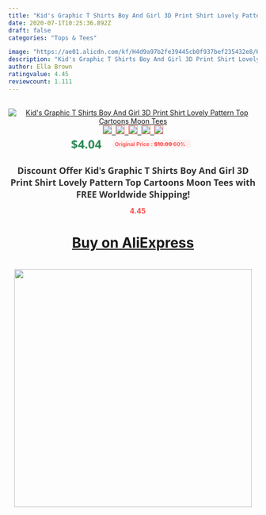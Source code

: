```yaml
---
title: "Kid's Graphic T Shirts Boy And Girl 3D Print Shirt Lovely Pattern Top Cartoons Moon Tees"
date: 2020-07-1T10:25:36.892Z
draft: false
categories: "Tops & Tees"

image: "https://ae01.alicdn.com/kf/H4d9a97b2fe39445cb0f937bef235432e8/Kid-s-Graphic-T-Shirts-Boy-And-Girl-3D-Print-Shirt-Lovely-Pattern-Top-Cartoons-Moon.jpg"
description: "Kid's Graphic T Shirts Boy And Girl 3D Print Shirt Lovely Pattern Top Cartoons Moon Tees"
author: Ella Brown
ratingvalue: 4.45
reviewcount: 1.111
---
```

<br>
<div style="text-align: center;">
<a href="https://s.click.aliexpress.com/e/_Akewjb" target="_blank" rel="nofollow noopener noreferrer"><img alt="Kid's Graphic T Shirts Boy And Girl 3D Print Shirt Lovely Pattern Top Cartoons Moon Tees" class="magnifier-image" src="https://ae01.alicdn.com/kf/H4d9a97b2fe39445cb0f937bef235432e8/Kid-s-Graphic-T-Shirts-Boy-And-Girl-3D-Print-Shirt-Lovely-Pattern-Top-Cartoons-Moon.jpg_640x640.jpg">
<br>
<img style="border:1px solid salmon" src="https://ae01.alicdn.com/kf/H4d9a97b2fe39445cb0f937bef235432e8/Kid-s-Graphic-T-Shirts-Boy-And-Girl-3D-Print-Shirt-Lovely-Pattern-Top-Cartoons-Moon.jpg_120x120.jpg">&nbsp;&nbsp;<img style="border:1px solid salmon" src="https://ae01.alicdn.com/kf/H5d41d959366c4b1483aa8a45c472af04q/Kid-s-Graphic-T-Shirts-Boy-And-Girl-3D-Print-Shirt-Lovely-Pattern-Top-Cartoons-Moon.jpg_120x120.jpg">&nbsp;&nbsp;<img style="border:1px solid salmon" src="_120x120.jpg">&nbsp;&nbsp;<img style="border:1px solid salmon" src="_120x120.jpg">&nbsp;&nbsp;<img style="border:1px solid salmon" src="_120x120.jpg"></a></div><br0>
<div style="text-align: center;"><span style="background-color: white; border: 0px; box-sizing: border-box; color: seagreen; display: inline-block; font-family: &quot;open sans&quot; , &quot;arial&quot; , &quot;helvetica&quot; , sans-serif , &quot;heiti&quot;; font-size: 24px; font-stretch: inherit; font-weight: 700; line-height: inherit; margin: 0px 10px 0px 0px; padding: 0px; vertical-align: middle;">$4.04 </span>
<span style="background: rgb(255 , 241 , 241); border-radius: 3px; border: 0px; box-sizing: border-box; color: #ff4747; display: inline-block; font-family: inherit; font-size: 12px; font-stretch: inherit; font-style: inherit; font-variant: inherit; font-weight: 600; line-height: inherit; margin: 0px; padding: 2px 5px; transform: scale(0.9); vertical-align: middle;">Original Price : <b style="text-decoration: line-through;">$10.09 </b> 60%&nbsp;&nbsp;</span></div>
<h1 style="color: #333333; display: inline-block; font-family: &quot;open sans&quot; , &quot;arial&quot; , &quot;helvetica&quot; , sans-serif , &quot;heiti&quot;; font-size: 18px; font-stretch: inherit; font-weight: 700; text-align: center;">Discount Offer Kid's Graphic T Shirts Boy And Girl 3D Print Shirt Lovely Pattern Top Cartoons Moon Tees with FREE Worldwide Shipping!</h1>
<div style="color: #ff4747; text-align: center;">
<img src="https://4.bp.blogspot.com/-M0ZcTcb-5uY/XleCXlxnR4I/AAAAAAAAAEc/OrjgMkXV1oMQFaCRZj5HQwOCBcu3w1FegCPcBGAYYCw/s1600/star.png" style="height: 15px;">&nbsp;<b>4.45</b></div>
<div class="button_cont" align="center"><a class="buynow_a" href="https://s.click.aliexpress.com/e/_Akewjb" target="_blank" rel="nofollow noopener noreferrer"><H1>Buy on AliExpress</H1></a></div><br>
<div class="separator" style="clear: both; text-align: center;">
<img src="https://lh3.googleusercontent.com/-pTy5HemUv9M/XlePHvY0dAI/AAAAAAAAAE4/0nX5iRUoIWY8eMW9Dpxeirr157OZliDIgCLcBGAsYHQ/s1600/badge.gif" width="480">
</div>
